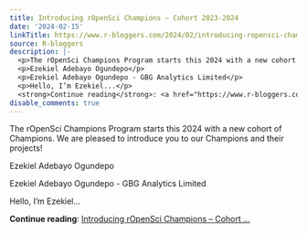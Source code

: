 ```yaml
---
title: Introducing rOpenSci Champions – Cohort 2023-2024
date: '2024-02-15'
linkTitle: https://www.r-bloggers.com/2024/02/introducing-ropensci-champions-cohort-2023-2024/
source: R-bloggers
description: |-
  <p>The rOpenSci Champions Program starts this 2024 with a new cohort of Champions. We are pleased to introduce you to our Champions and their projects!</p>
  <p>Ezekiel Adebayo Ogundepo</p>
  <p>Ezekiel Adebayo Ogundepo - GBG Analytics Limited</p>
  <p>Hello, I’m Ezekiel...</p>
  <strong>Continue reading</strong>: <a href="https://www.r-bloggers.com/2024/02/introducing-ropensci-champions-cohort-2023-2024/">Introducing rOpenSci Champions – Cohort ...
disable_comments: true
---
```

<p>The rOpenSci Champions Program starts this 2024 with a new cohort of Champions. We are pleased to introduce you to our Champions and their projects!</p>
<p>Ezekiel Adebayo Ogundepo</p>
<p>Ezekiel Adebayo Ogundepo - GBG Analytics Limited</p>
<p>Hello, I’m Ezekiel...</p>
<strong>Continue reading</strong>: <a href="https://www.r-bloggers.com/2024/02/introducing-ropensci-champions-cohort-2023-2024/">Introducing rOpenSci Champions – Cohort ...